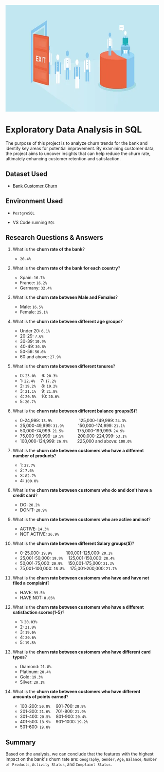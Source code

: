 <img src="Images/Banner.png" width="1000" height="350"/>

# Exploratory Data Analysis in SQL

The purpose of this project is to analyze churn trends for the bank and identify key areas for potential improvement. By examining customer data, the project aims to uncover insights that can help reduce the churn rate, ultimately enhancing customer retention and satisfaction.

## Dataset Used

 - [Bank Customer Churn](https://www.kaggle.com/datasets/radheshyamkollipara/bank-customer-churn/data)

## Environment Used

- ```PostgreSQL```

- VS Code running ```SQL```

## Research Questions & Answers
 
1. What is the **churn rate of the bank**?
    - ``20.4%`` 

2. What is the **churn rate of the bank for each country**?
    - Spain:   ``16.7%`` 
    - France:  ``16.2%``
    - Germany: ``32.4%``

3. What is the **churn rate between Male and Females**?
    - Male:	  ``16.5%``
	- Female: ``25.1%``

4. What is the **churn rate between different age groups**?
    - Under 20: 	``6.1%``
	- 20-29: 		``7.6%``
	- 30-39: 		``10.9%``
	- 40-49: 		``30.8%``
	- 50-59: 		``56.0%``
	- 60 and above: ``27.9%`` 

5. What is the **churn rate between different tenures**?
    - 0: ``23.0%``&emsp; 6: ``20.3%``
	- 1: ``22.4%``&emsp; 7: ``17.2%``
	- 2: ``19.2%``&emsp; 8: ``19.2%``
	- 3: ``21.1%``&emsp; 9: ``21.8%``
	- 4: ``20.5%``&emsp; 10: ``20.6%``
	- 5: ``20.7%``

6. What is the **churn rate between different balance groups($)**?
    - 0-24,999: 	    ``13.9%``&emsp;&emsp;&emsp;&emsp;&emsp;&emsp;	125,000-149,999: 	``24.3%``
	- 25,000-49,999: 	``31.9%``&emsp;&emsp;&emsp;		                150,000-174,999: 	``21.1%``
	- 50,000-74,999:	``21.5%``&emsp;&emsp;&emsp;                 	175,000-199,999:	``24.9%``
    - 75,000-99,999: 	``19.5%``&emsp;&emsp;&emsp;                 	200,000-224,999:	``53.1%``
	- 100,000-124,999:  ``26.9%``&emsp;&emsp;	                        225,000 and above:	``100.0%``

7. What is the **churn rate between customers who have a different number of products**?
    - 1: ``27.7%``
	- 2: ``7.6%``
	- 3: ``82.7%``
	- 4: ``100.0%``

8. What is the **churn rate between customers who do and don't have a credit card**?
    - DO: 	 ``20.2%``
	- DON'T: ``20.9%``

9. What is the **churn rate between customers who are active and not**?
    - ACTIVE: 	  ``14.3%``
	- NOT ACTIVE: ``26.9%``

10. What is the **churn rate between different Salary groups($)**?
    - 0-25,000:       ``19.9%``&emsp;&emsp;&emsp;	100,001-125,000: ``20.1%``
	- 25,001-50,000:  ``19.9%``&emsp;	125,001-150,000: ``20.4%``
	- 50,001-75,000:  ``20.9%``&emsp;	150,001-175,000: ``21.3%``
	- 75,001-100,000: ``18.8%``&emsp;	175,001-200,000: ``21.7%``

11. What is the **churn rate between customers who have and have not filed a complaint**?
    - HAVE: 	``99.5%``
	- HAVE NOT: ``0.05%``

12. What is the **churn rate between customers who have a different satisfaction scores(1-5)**?
    - 1: ``20.03%``
	- 2: ``21.8%``
    - 3: ``19.6%``
	- 4: ``20.6%``
	- 5: ``19.8%``

13. What is the **churn rate between customers who have different card types**?
    - Diamond:  ``21.8%``
	- Platinum: ``20.4%``
	- Gold: 	``19.3%``
	- Silver: 	``20.1%``

14. What is the **churn rate between customers who have different amounts of points earned**?
    - 100-200: ``50.0%``&emsp;	601-700:  ``20.9%``
	- 201-300: ``21.6%``&emsp;	701-800:  ``21.9%``
	- 301-400: ``20.5%``&emsp;	801-900:  ``20.4%``
	- 401-500: ``18.9%``&emsp;	901-1000: ``19.2%``
	- 501-600: ``19.8%``

## Summary

Based on the analysis, we can conclude that the features with the highest impact on the bank's churn rate are: ``Geography``, ``Gender``, ``Age``, ``Balance``, ``Number of Products``, ``Activity Status``, and ``Complaint Status``. 
